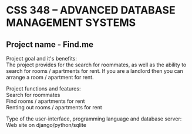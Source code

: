 # CSS 348 – ADVANCED DATABASE MANAGEMENT SYSTEMS
## Project name - Find.me

Project goal and it's benefits:<br>
The project provides for the search for roommates, as well as the ability to search for rooms / apartments for rent. If you are a landlord then you can arrange a room / apartment for rent.


Project functions and features:<br>
Search for roommates<br>
Find rooms / apartments for rent<br>
Renting out rooms / apartments for rent<br> 


Type of the user-interface, programming language and database server:<br>
Web site on django/python/sqlite
